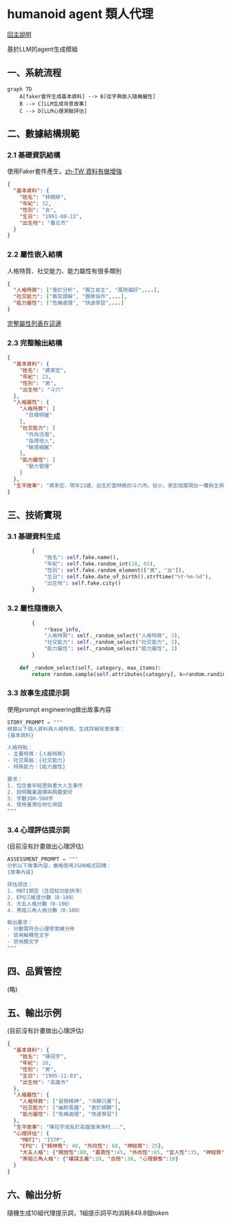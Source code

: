 # humanoid agent 類人代理

[回主說明](README.md)

基於LLM的agent生成模組

## 一、系統流程
```mermaid
graph TD
    A[faker套件生成基本資料] --> B[從字典嵌入隨機屬性]
    B --> C[LLM生成背景故事]
    C --> D[LLM心理測驗評估]
```

## 二、數據結構規範

### 2.1 基礎資訊結構
使用Faker套件產生，[zh-TW 資料有做增強](https://github.com/joke2k/faker/pull/2207)

```json
{
  "基本資料": {
    "姓名": "林曉婷",
    "年紀": 32,
    "性別": "女",
    "生日": "1991-08-22",
    "出生地": "臺北市"
  }
}
```

### 2.2 屬性嵌入結構
人格特質、社交能力、能力屬性有很多類別

```json
{
  "人格特質": ["善於分析", "獨立自主", "風險偏好",...],
  "社交能力": ["衝突調解", "團隊協作",...],
  "能力屬性": ["危機處理", "快速學習",...]
}
```
[完整屬性列表在這邊](personality_dic.md)

### 2.3 完整輸出結構
```json
{
  "基本資料": {
    "姓名": "蔣家宏",
    "年紀": 23,
    "性別": "男",
    "出生地": "斗六"
  },
  "人格屬性": {
    "人格特質": [
      "目標明確"
    ],
    "社交能力": [
      "外向活潑",
      "指導他人",
      "敏感細膩"
    ],
    "能力屬性": [
      "壓力管理"
    ]
  },
  "生平故事": "蔣家宏，現年23歲，出生於雲林縣的斗六市。從小，家宏就展現出一種與生俱來的目標導向特質。他的父母都是當地的教師，家庭環境充滿教育的氛圍，這讓家宏從小便對知識有著強烈的求知慾。家宏是家中的長子，下面還有一個小他五歲的妹妹。他對妹妹總是呵護備至，並在學業上扮演著小老師的角色。\n\n童年時期，家宏常常參加學校的各類競賽，無論是科學展覽或是語文比賽，總能見到他的身影。這些經歷不僅培養了他的競爭意識，也讓他學會在壓力下保持冷靜。家宏的父母時常鼓勵他挑戰自我，這也成為他後來能夠良好管理壓力的一個重要原因。\n\n在高中時期，家宏對心理學產生了濃厚的興趣。他開始閱讀大量相關書籍，並嘗試用其中的知識來幫助身邊的朋友解決問題。他的敏感細膩和外向活潑的性格讓他在社交場合中如魚得水，常常能成為團體中的焦點。這些特質也使他在班上的指導角色中大放異彩，時常被同學推選為班長。\n\n家宏選擇在台北的一所大學攻讀心理學，並專注於壓力管理的研究。這一決定不僅符合他的職業志向，也讓他有機會結識更多志同道合的朋友。他在大學裡積極參加各類社團活動，並在其中扮演著領導和指導的角色。他的社交風格和善於指導他人的能力讓他在團隊中深受歡迎。\n\n畢業後，家宏選擇成為一名職業諮詢師，專門輔導職場人士的壓力管理問題。這份工作讓他能夠把自己所學的知識和人生經歷付諸實踐，幫助更多的人。他的興趣愛好還包括運動和旅行，這不僅讓他保持健康的體魄，也讓他有更多機會接觸不同的文化和人群，進一步拓展自己的視野。\n\n總的來說，蔣家宏是一個充滿活力、目標明確且具有優秀壓力管理能力的年輕人，他的人生故事正如他所處理的每一件事一樣，充滿了挑戰與成就。"
}
```

## 三、技術實現

### 3.1 基礎資料生成
```python
        {
            "姓名": self.fake.name(),
            "年紀": self.fake.random_int(18, 65),
            "性別": self.fake.random_element(["男", "女"]),
            "生日": self.fake.date_of_birth().strftime("%Y-%m-%d"),
            "出生地": self.fake.city()
        }
```

### 3.2 屬性隨機嵌入
```python
        {
            **base_info,
            "人格特質": self._random_select("人格特質", 3),
            "社交能力": self._random_select("社交能力", 2),
            "能力屬性": self._random_select("能力屬性", 2)
        }
    
    def _random_select(self, category, max_items):
        return random.sample(self.attributes[category], k=random.randint(1, max_items))
```

### 3.3 故事生成提示詞

使用prompt engineering做出故事內容

```python
STORY_PROMPT = """
根據以下個人資料與人格特質，生成詳細背景故事：
{基本資料}

人格特點：
- 主要特質：{人格特質}
- 社交風格：{社交能力}
- 特殊能力：{能力屬性}

要求：
1. 包含童年經歷與重大人生事件
2. 說明職業選擇與興趣愛好
3. 字數300-500字
4. 使用臺灣在地化用語
"""
```

### 3.4 心理評估提示詞

(目前沒有計畫做出心理評估)

```python
ASSESSMENT_PROMPT = """
分析以下故事內容，嚴格使用JSON格式回傳：
{故事內容}

評估項目：
1. MBTI類型（含認知功能排序）
2. EPQ三維度分數（0-100）
3. 大五人格分數（0-100）
4. 黑暗三角人格分數（0-100）

輸出要求：
- 分數需符合心理學常模分佈
- 禁用解釋性文字
- 禁用顏文字
"""
```

## 四、品質管控
(略)

## 五、輸出示例

(目前沒有計畫做出心理評估)

```json
{
  "基本資料": {
    "姓名": "陳冠宇",
    "年紀": 28,
    "性別": "男",
    "生日": "1995-11-03",
    "出生地": "高雄市"
  },
  "人格屬性": {
    "人格特質": ["冒險精神", "冷靜沉著"],
    "社交能力": ["幽默風趣", "善於傾聽"],
    "能力屬性": ["危機處理", "快速學習"]
  },
  "生平故事": "陳冠宇成長於高雄旗津漁村...",
  "心理評估": {
    "MBTI": "ISTP",
    "EPQ": {"精神質": 40, "外向性": 60, "神經質": 25},
    "大五人格": {"開放性":80, "盡責性":45, "外向性":65, "宜人性":35, "神經質":20},
    "黑暗三角人格": {"權謀主義":20, "自戀":30, "心理變態":10}
  }
}
```

## 六、輸出分析

隨機生成10組代理提示詞，1組提示詞平均消耗849.8個token
